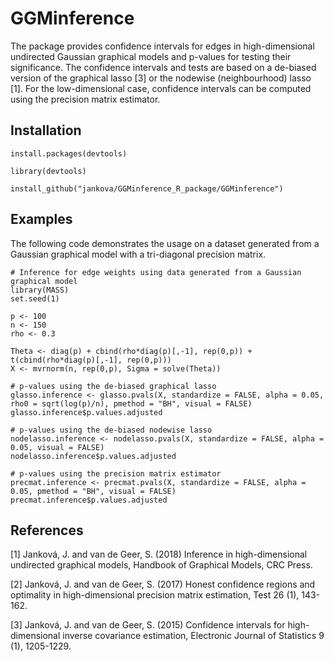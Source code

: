 # GGMinference
The package provides confidence intervals for edges in high-dimensional undirected Gaussian graphical models and p-values for testing their significance. The confidence intervals and tests are based on a de-biased version of the graphical lasso [3] or the nodewise (neighbourhood) lasso [1]. For the low-dimensional case, confidence intervals can be computed using the precision matrix estimator.

## Installation
```
install.packages(devtools)

library(devtools)

install_github("jankova/GGMinference_R_package/GGMinference")
```

<!---## Graphical models

## Methods--->


## Examples
The following code demonstrates the usage on a dataset generated from a Gaussian graphical model with a tri-diagonal precision matrix.

```
# Inference for edge weights using data generated from a Gaussian graphical model
library(MASS) 
set.seed(1)

p <- 100
n <- 150
rho <- 0.3

Theta <- diag(p) + cbind(rho*diag(p)[,-1], rep(0,p)) + t(cbind(rho*diag(p)[,-1], rep(0,p)))
X <- mvrnorm(n, rep(0,p), Sigma = solve(Theta))

# p-values using the de-biased graphical lasso
glasso.inference <- glasso.pvals(X, standardize = FALSE, alpha = 0.05, rho0 = sqrt(log(p)/n), pmethod = "BH", visual = FALSE)
glasso.inference$p.values.adjusted

# p-values using the de-biased nodewise lasso
nodelasso.inference <- nodelasso.pvals(X, standardize = FALSE, alpha = 0.05, visual = FALSE) 
nodelasso.inference$p.values.adjusted

# p-values using the precision matrix estimator
precmat.inference <- precmat.pvals(X, standardize = FALSE, alpha = 0.05, pmethod = "BH", visual = FALSE)
precmat.inference$p.values.adjusted

```

## References

[1] Janková, J. and van de Geer, S. (2018) Inference in high-dimensional undirected graphical models, Handbook of Graphical Models, CRC Press.

[2] Janková, J. and van de Geer, S. (2017) Honest confidence regions and optimality in high-dimensional precision matrix estimation, Test 26 (1), 143-162.

[3] Janková, J. and van de Geer, S. (2015) Confidence intervals for high-dimensional inverse covariance estimation, Electronic Journal of Statistics 9 (1), 1205-1229. 


